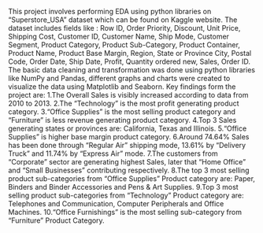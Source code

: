 This project involves performing EDA using python libraries on “Superstore_USA” dataset which can be found on Kaggle website. The dataset includes fields like : Row ID, Order Priority, Discount, Unit Price, Shipping Cost, Customer ID, Customer Name, Ship Mode, Customer Segment, Product Category, Product Sub-Category, Product Container, Product Name, Product Base Margin, Region, State or Province	City, Postal Code, Order Date, Ship Date, Profit, Quantity ordered new, Sales, Order ID. The basic data cleaning and transformation was done using python libraries like NumPy and Pandas, different graphs and charts were created to visualize the data using Matplotlib and Seaborn.
Key findings form the project are: 
1.The Overall Sales is visibly increased according to data from 2010 to 2013.
2.The “Technology” is the most profit generating product category.
3.“Office Supplies” is the most selling product category and “Furniture” is less revenue generating product category.
4.Top 3 Sales generating states or provinces are: California, Texas and Illinois.
5.“Office Supplies” is higher base margin product category.
6.Around 74.64% Sales has been done through “Regular Air” shipping mode, 13.61% by “Delivery Truck” and 11.74% by “Express Air” mode.
7.The customers from “Corporate” sector are generating highest Sales, later that “Home Office” and “Small Businesses” contributing respectively.
8.The top 3 most selling product sub-categories from “Office Supplies” Product category are: Paper, Binders and Binder Accessories and Pens & Art Supplies.
9.Top 3 most selling product sub-categories from “Technology” Product category are: Telephones and Communication, Computer Peripherals and Office Machines.
10.“Office Furnishings” is the most selling sub-category from “Furniture” Product Category.

